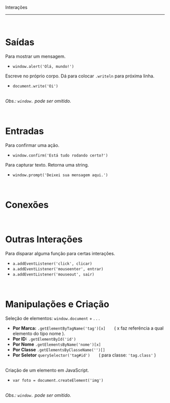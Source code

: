 Interações
***
<br/>
 
# Saídas

Para mostrar um mensagem.  
* `window.alert('Olá, mundo!')` 

Escreve no próprio corpo. Dá para colocar `.writeln` para próxima linha.   
* `document.write('Oi')`

<br/>_Obs.: `window.` pode ser omitido._

<br/>
 
# Entradas

Para confirmar uma ação.
* `window.confirm('Está tudo rodando certo?')`  

Para capturar texto. Retorna uma string. 
* `window.prompt('Deixei sua mensagem aqui.')`      

<br/>
 
# Conexões

<br/>
 
# Outras Interações

Para disparar alguma função para certas interações.
* `a.addEventListener('click', clicar)`  
* `a.addEventListener('mouseenter', entrar)`
* `a.addEventListener('mouseout', sair)`

<br/>

# Manipulações e Criação

Seleção de elementos: `window.document` + . . .

* **Por Marca:**      `.getElementByTagName('tag')[x]`  &nbsp; &nbsp; &nbsp; ( x faz referência a qual elemento do tipo nome ).
* **Por ID:**         `.getElementById('id')`
* **Por Nome**        `.getElementsByName('nome')[x]`
* **Por Classe**      `.getElementsByClasseName('')[]`
* **Por Seletor**     `querySelector('tag#id')`   &nbsp; &nbsp; &nbsp;  ( para classe: `'tag.class'` )

<br/>Criação de um elemento em JavaScript.
* `var foto = document.createElement('img')`        

<br/>_Obs.: `window.` pode ser omitido._